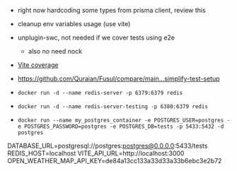 - right now hardcoding some types from prisma client, review this
- cleanup env variables usage (use vite)
- unplugin-swc, not needed if we cover tests using e2e
  - also no need nock
- [Vite coverage](https://vitest.dev/guide/coverage)

- https://github.com/Quraian/Fusul/compare/main...simplify-test-setup

- `docker run -d --name redis-server -p 6379:6379 redis`
- `docker run -d --name redis-server-testing -p 6380:6379 redis`
- `docker run --name my_postgres_container -e POSTGRES_USER=postgres -e POSTGRES_PASSWORD=postgres -e POSTGRES_DB=tests -p 5433:5432 -d postgres`

DATABASE_URL=postgresql://postgres:postgres@0.0.0.0:5433/tests
REDIS_HOST=localhost
VITE_API_URL=http://localhost:3000
OPEN_WEATHER_MAP_API_KEY=de84a13cc133a33d33a33b6ebc3e2b72
